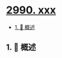 # [2990. xxx](https://github.com/Tdahuyou/TNotes.leetcode/tree/main/notes/2990.%20xxx)

<!-- region:toc -->

- [1. 📝 概述](#1--概述)

<!-- endregion:toc -->

## 1. 📝 概述
